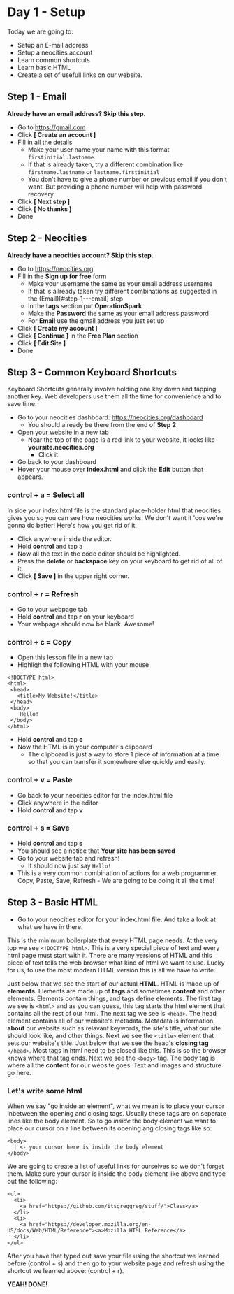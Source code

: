 # Day 1 - Setup
Today we are going to:
 - Setup an E-mail address
 - Setup a neocities account
 - Learn common shortcuts
 - Learn basic HTML
 - Create a set of usefull links on our website.

## Step 1 - Email
__Already have an email address? Skip this step.__<br>

 - Go to https://gmail.com
 - Click __[ Create an account ]__
 - Fill in all the details
   - Make your user name your name with this format `firstinitial.lastname`.
   - If that is already taken, try a different combination like `firstname.lastname` or `lastname.firstinitial`
   - You don't have to give a phone number or previous email if you don't want. But providing a phone number will help with password recovery.
 - Click __[ Next step ]__
 - Click __[ No thanks ]__
 - Done
 
## Step 2 - Neocities
__Already have a neocities account? Skip this step.__

 - Go to https://neocities.org
 - Fill in the __Sign up for free__ form
   - Make your username the same as your email address username
   - If that is allready taken try different combinations as suggested in the (Email)[#step-1---email] step
   - In the __tags__ section put __OperationSpark__
   - Make the __Password__ the same as your email address password
   - For __Email__ use the gmail address you just set up
 - Click __[ Create my account ]__
 - Click __[ Continue ]__ in the __Free Plan__ section
 - Click __[ Edit Site ]__
 - Done

## Step 3 - Common Keyboard Shortcuts
Keyboard Shortcuts generally involve holding one key down and tapping another key. Web developers use them all the time for convenience and to save time.

 - Go to your neocities dashboard: https://neocities.org/dashboard
   - You should already be there from the end of __Step 2__
- Open your website in a new tab
  - Near the top of the page is a red link to your website, it looks like __yoursite.neocities.org__
    - Click it
- Go back to your dashboard
- Hover your mouse over __index.html__ and click the __Edit__ button that appears.

### control + a = Select all
In side your index.html file is the standard place-holder html that neocities gives you so you can see how neocities works. We don't want it 'cos we're gonna do better! Here's how you get rid of it.

 - Click anywhere inside the editor.
 - Hold __control__ and tap a
 - Now all the text in the code editor should be highlighted.
 - Press the __delete__ or __backspace__ key on your keyboard to get rid of all of it.
 - Click __[ Save ]__ in the upper right corner.

### control + r = Refresh
 - Go to your webpage tab
 - Hold __control__ and tap __r__ on your keyboard
 - Your webpage should now be blank. Awesome!

### control + c = Copy
 - Open this lesson file in a new tab
 - Highligh the following HTML with your mouse
~~~
<!DOCTYPE html>
<html>
 <head>
   <title>My Website!</title>
 </head>
 <body>
    Hello!
 </body>
</html>
~~~
 - Hold __control__ and tap __c__
 - Now the HTML is in your computer's clipboard
   - The clipboard is just a way to store 1 piece of information at a time so that you can transfer it somewhere else quickly and easily.

### control + v = Paste
 - Go back to your neocities editor for the index.html file
 - Click anywhere in the editor
 - Hold __control__ and tap __v__

### control + s = Save
- Hold __control__ and tap __s__
- You should see a notice that __Your site has been saved__
- Go to your website tab and refresh!
  - It should now just say `Hello!`
- This is a very common combination of actions for a web programmer. Copy, Paste, Save, Refresh - We are going to be doing it all the time!
  
## Step 3 - Basic HTML
 - Go to your neocities editor for your index.html file. And take a look at what we have in there.
 
This is the minimum boilerplate that every HTML page needs. At the very top we see `<!DOCTYPE html>`. This is a very special piece of text and every html page must start with it. There are many versions of HTML and this piece of text tells the web browser what kind of html we want to use. Lucky for us, to use the most modern HTML version this is all we have to write.

Just below that we see the start of our actual __HTML__. HTML is made up of __elements__. Elements are made up of __tags__ and sometimes __content__ and other elements. Elements contain things, and tags define elements. The first tag we see is `<html>` and as you can guess, this tag starts the html element that contains all the rest of our html. The next tag we see is `<head>`. The head element contains all of our website's metadata. Metadata is information __about__ our website such as relavant keywords, the site's title, what our site should look like, and other things. Next we see the `<title>` element that sets our website's title. Just below that we see the head's __closing tag__ `</head>`. Most tags in html need to be closed like this. This is so the browser knows where that tag ends. Next we see the `<body>` tag. The body tag is where all the __content__ for our website goes. Text and images and structure go here.

### Let's write some html

When we say "go inside an element", what we mean is to place your cursor inbetween the opening and closing tags. Usually these tags are on seperate lines like the body element. So to go _inside_ the body element we want to place our cursor on a line between its opening ang closing tags like so:
~~~
<body>
  | <- your cursor here is inside the body element
</body>
~~~

We are going to create a list of useful links for ourselves so we don't forget them. Make sure your cursor is inside the body element like above and type out the following:

~~~~
<ul>
  <li>
    <a href="https://github.com/itsgreggreg/stuff/">Class</a>
  </li>
  <li>
    <a href="https://developer.mozilla.org/en-US/docs/Web/HTML/Reference"><a>Mozilla HTML Reference</a>
  </li>
</ul>
~~~~

After you have that typed out save your file using the shortcut we learned before (control + s) and then go to your website page and refresh using the shortcut we learned above: (control + r).

__YEAH! DONE!__
